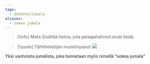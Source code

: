 ```yaml
---
tags:
  - Uskonto/Jumala
aliases:
  - sokea jumala
---
```

>[!info] Meta 
>Sisältää tietoa, jota pelaajahahmot eivät tiedä.

>[!quote] Tähtitieteilijän muistiinpanot
>![](Tähtitieteilijän%20muistiinpanot.md#^25ed69)
>

Yksi vanhoista jumalista, joka tunnetaan myös nimellä "sokea jumala"

